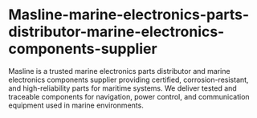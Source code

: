 # Masline-marine-electronics-parts-distributor-marine-electronics-components-supplier
Masline is a trusted marine electronics parts distributor and marine electronics components supplier providing certified, corrosion-resistant, and high-reliability parts for maritime systems. We deliver tested and traceable components for navigation, power control, and communication equipment used in marine environments.
